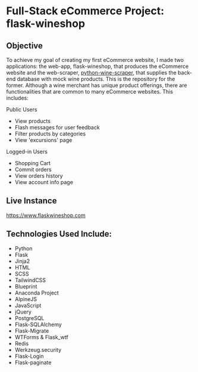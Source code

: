# Full-Stack eCommerce Project: flask-wineshop
## Objective
To achieve my goal of creating my first eCommerce website, I made two applications: 
the web-app, flask-wineshop, that produces the eCommerce website and the web-scraper, 
[python-wine-scraper](https://github.com/eriklolson/python-wine-scraper), that supplies 
the back-end database with mock wine products. This is the repository for the former. Although a wine merchant has unique
product offerings, there are functionalities that are common to many eCommerce websites. This includes:

Public Users
* View products
* Flash messages for user feedback
* Filter products by categories
* View 'excursions' page

Logged-in Users
* Shopping Cart
* Commit orders
* View orders history
* View account info page

## Live Instance

https://www.flaskwineshop.com

## Technologies Used Include:
* Python
* Flask
* Jinja2
* HTML
* SCSS
* TailwindCSS
* Blueprint
* Anaconda Project
* AlpineJS
* JavaScript
* jQuery
* PostgreSQL
* Flask-SQLAlchemy
* Flask-Migrate
* WTForms & Flask_wtf
* Redis
* Werkzeug.security
* Flask-Login
* Flask-paginate